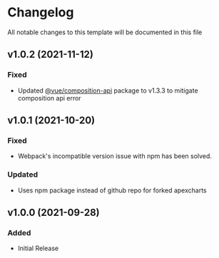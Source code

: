 <!-- Available h3 headings: Added, Fixed, Updated, Removed, Deprecated -->

# Changelog

All notable changes to this template will be documented in this file

## v1.0.2 (2021-11-12)

### Fixed

- Updated [@vue/composition-api](https://github.com/vuejs/composition-api) package to v1.3.3 to mitigate composition api error

## v1.0.1 (2021-10-20)

### Fixed

- Webpack's incompatible version issue with npm has been solved.

### Updated

- Uses npm package instead of github repo for forked apexcharts

## v1.0.0 (2021-09-28)

### Added

- Initial Release
